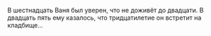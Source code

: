В шестнадцать Ваня был уверен, что не доживёт до двадцати. В двадцать пять ему казалось, что тридцатилетие он встретит на кладбище...